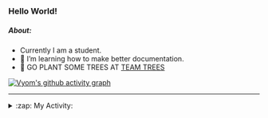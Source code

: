 ### Hello World!

##### About:
- Currently I am a student.
- 🌱 I’m learning how to make better documentation.
- 🌱 GO PLANT SOME TREES AT [TEAM TREES](https://teamtrees.org/)

[![Vyom's github activity graph](https://activity-graph.herokuapp.com/graph?username=Vyvy-vi)](https://github.com/ashutosh00710/github-readme-activity-graph)

---
<details>
  <summary>:zap: My Activity:</summary>
  
<!--START_SECTION:waka-->
![Code Time](http://img.shields.io/badge/Code%20Time-978%20hrs%202%20mins-blue)

**I'm a Night 🦉** 

```text
🌞 Morning    98 commits     ███░░░░░░░░░░░░░░░░░░░░░░   13.8% 
🌆 Daytime    175 commits    ██████░░░░░░░░░░░░░░░░░░░   24.65% 
🌃 Evening    229 commits    ████████░░░░░░░░░░░░░░░░░   32.25% 
🌙 Night      208 commits    ███████░░░░░░░░░░░░░░░░░░   29.3%

```
📅 **I'm Most Productive on Sunday** 

```text
Monday       100 commits    ███░░░░░░░░░░░░░░░░░░░░░░   14.08% 
Tuesday      115 commits    ████░░░░░░░░░░░░░░░░░░░░░   16.2% 
Wednesday    89 commits     ███░░░░░░░░░░░░░░░░░░░░░░   12.54% 
Thursday     104 commits    ███░░░░░░░░░░░░░░░░░░░░░░   14.65% 
Friday       107 commits    ███░░░░░░░░░░░░░░░░░░░░░░   15.07% 
Saturday     78 commits     ██░░░░░░░░░░░░░░░░░░░░░░░   10.99% 
Sunday       117 commits    ████░░░░░░░░░░░░░░░░░░░░░   16.48%

```


📊 **This Week I Spent My Time On** 

```text
🔥 Editors: 
VS Code                  15 hrs 13 mins      █████████████████████████   100.0%

🐱‍💻 Projects: 
attendance-management-sys4 hrs 18 mins       ███████░░░░░░░░░░░░░░░░░░   28.33% 
credifi                  3 hrs 58 mins       ██████░░░░░░░░░░░░░░░░░░░   26.15% 
CSF                      2 hrs 38 mins       ████░░░░░░░░░░░░░░░░░░░░░   17.33% 
thirdweb-auth-next       2 hrs 35 mins       ████░░░░░░░░░░░░░░░░░░░░░   17.03% 
itosp-hackathon          59 mins             █░░░░░░░░░░░░░░░░░░░░░░░░   6.48%

```


 Last Updated on 23/11/2022 03:18:14 UTC
<!--END_SECTION:waka-->
</details>
